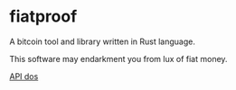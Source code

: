# fiatproof
A bitcoin tool and library written in Rust language.

This software may endarkment you from lux of fiat money.

[API dos](https://dai1975.github.io/fiatproof)




